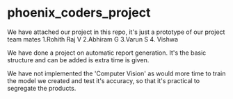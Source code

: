 # phoenix_coders_project
We have attached our project in this repo, it's just a prototype of our project
team mates
1.Rohith Raj V
2.Abhiram G
3.Varun S
4. Vishwa

We have done a project on automatic report generation. It's the basic structure and can be added is extra time is given.

We have not implemented the 'Computer Vision' as would more time to train the model we created and test it's accuracy, so that it's practical to segregate the products.

